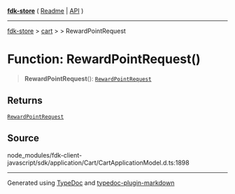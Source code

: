 [**fdk-store**](../../../README.md) ( [Readme](../../../README.md) \| [API](../../../API.md) )

---

[fdk-store](../../../API.md) > [cart](../../README.md) > [<internal>](../README.md) > RewardPointRequest

# Function: RewardPointRequest()

> **RewardPointRequest**(): [`RewardPointRequest`](../type-aliases/type-alias.RewardPointRequest.md)

## Returns

[`RewardPointRequest`](../type-aliases/type-alias.RewardPointRequest.md)

## Source

node_modules/fdk-client-javascript/sdk/application/Cart/CartApplicationModel.d.ts:1898

---

Generated using [TypeDoc](https://typedoc.org/) and [typedoc-plugin-markdown](https://www.npmjs.com/package/typedoc-plugin-markdown)
